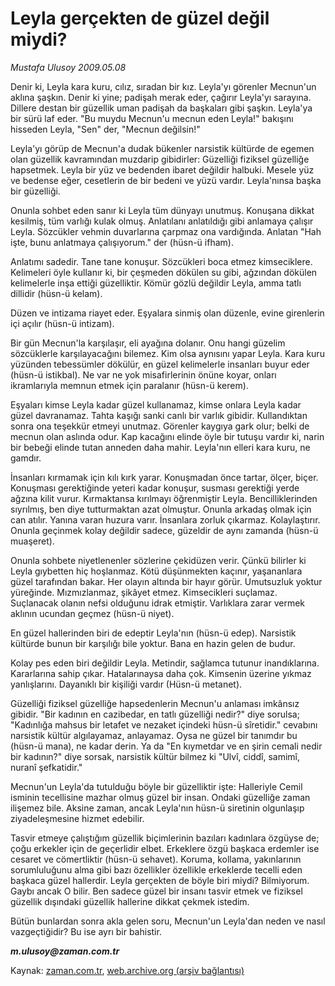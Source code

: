 # Leyla gerçekten de güzel değil miydi?

*Mustafa Ulusoy 2009.05.08*

<tr><td class="metin" colspan="2" style="padding-top: 20px; padding-left: 5px; padding-right: 10px;">Denir ki, Leyla kara kuru, cılız, sıradan bir kız. Leyla'yı görenler Mecnun'un aklına şaşkın. Denir ki yine; padişah merak eder, çağırır Leyla'yı sarayına. Dillere destan bir güzellik uman padişah da başkaları gibi şaşkın. Leyla'ya bir sürü laf eder. "Bu muydu Mecnun'u  mecnun eden Leyla!" bakışını hisseden Leyla, "Sen" der, "Mecnun değilsin!"</td></tr><tr><td class="metin" colspan="2" style="padding-top: 20px; padding-left: 5px; padding-right: 10px;"><p>Leyla'yı görüp de Mecnun'a dudak bükenler narsistik kültürde de egemen olan güzellik kavramından muzdarip gibidirler: Güzelliği fiziksel güzelliğe hapsetmek. Leyla bir yüz ve bedenden ibaret değildir halbuki. Mesele yüz ve bedense eğer, cesetlerin de bir bedeni ve yüzü vardır. Leyla'nınsa başka bir güzelliği. 
<p>Onunla sohbet eden sanır ki Leyla tüm dünyayı unutmuş. Konuşana dikkat kesilmiş, tüm varlığı kulak olmuş. Anlatılanı anlatıldığı gibi anlamaya çalışır Leyla. Sözcükler vehmin duvarlarına çarpmaz ona vardığında. Anlatan "Hah işte, bunu anlatmaya çalışıyorum." der (hüsn-ü ifham).
<p>Anlatımı sadedir. Tane tane konuşur. Sözcükleri boca etmez kimseciklere. Kelimeleri öyle kullanır ki, bir çeşmeden dökülen su gibi, ağzından dökülen kelimelerle inşa ettiği güzelliktir. Kömür gözlü değildir Leyla, amma tatlı dillidir (hüsn-ü kelam).
<p> Düzen ve intizama riayet eder. Eşyalara sinmiş olan düzenle, evine girenlerin içi açılır (hüsn-ü intizam).
<p>Bir gün Mecnun'la karşılaşır, eli ayağına dolanır. Onu hangi güzelim sözcüklerle karşılayacağını bilemez. Kim olsa aynısını yapar Leyla. Kara kuru yüzünden tebessümler dökülür, en güzel kelimelerle insanları buyur eder (hüsn-ü istikbal). Ne var ne yok misafirlerinin önüne koyar, onları ikramlarıyla memnun etmek için paralanır (hüsn-ü kerem).
<p>Eşyaları kimse Leyla kadar güzel kullanamaz, kimse onlara Leyla kadar güzel davranamaz. Tahta kaşığı sanki canlı bir varlık gibidir. Kullandıktan sonra ona teşekkür etmeyi unutmaz. Görenler kaygıya gark olur; belki de mecnun olan aslında odur. Kap kacağını elinde öyle bir tutuşu vardır ki, narin bir bebeği elinde tutan anneden daha mahir. Leyla'nın elleri kara kuru, ne gamdır.
<p>İnsanları kırmamak için kılı kırk yarar. Konuşmadan önce tartar, ölçer, biçer. Konuşması gerektiğinde yeteri kadar konuşur, susması gerektiği yerde ağzına kilit vurur. Kırmaktansa kırılmayı öğrenmiştir Leyla. Bencilliklerinden sıyrılmış, ben diye tutturmaktan azat olmuştur. Onunla arkadaş olmak için can atılır. Yanına varan huzura varır. İnsanlara zorluk çıkarmaz. Kolaylaştırır. Onunla geçinmek kolay değildir sadece, güzeldir de aynı zamanda (hüsn-ü muaşeret).
<p> Onunla sohbete niyetlenenler sözlerine çekidüzen verir. Çünkü bilirler ki Leyla gıybetten hiç hoşlanmaz. Kötü düşünmekten kaçınır, yaşananlara güzel tarafından bakar. Her olayın altında bir hayır görür. Umutsuzluk yoktur yüreğinde. Mızmızlanmaz, şikâyet etmez. Kimsecikleri suçlamaz. Suçlanacak olanın nefsi olduğunu idrak etmiştir. Varlıklara zarar vermek aklının ucundan geçmez (hüsn-ü niyet).
<p>En güzel hallerinden biri de edeptir Leyla'nın (hüsn-ü edep). Narsistik kültürde bunun bir karşılığı bile yoktur. Bana en hazin gelen de budur.
<p>Kolay pes eden biri değildir Leyla. Metindir, sağlamca tutunur inandıklarına. Kararlarına sahip çıkar. Hatalarınaysa daha çok. Kimsenin üzerine yıkmaz yanlışlarını. Dayanıklı bir kişiliği vardır (Hüsn-ü metanet).
<p>Güzelliği fiziksel güzelliğe hapsedenlerin Mecnun'u anlaması imkânsız gibidir. "Bir kadının en cazibedar, en tatlı güzelliği nedir?" diye sorulsa; "Kadınlığa mahsus bir letafet ve nezaket içindeki hüsn-ü sîretidir." cevabını narsistik kültür algılayamaz, anlayamaz. Oysa ne güzel bir tanımdır bu (hüsn-ü mana), ne kadar derin. Ya da "En kıymetdar ve en şirin cemali nedir bir kadının?" diye sorsak, narsistik kültür bilmez ki "Ulvî, ciddî, samimî, nuranî şefkatidir."
<p>Mecnun'un Leyla'da tutulduğu böyle bir güzelliktir işte: Halleriyle Cemil isminin tecellisine mazhar olmuş güzel bir insan. Ondaki güzelliğe zaman ilişemez bile. Aksine zaman, ancak Leyla'nın hüsn-ü siretinin olgunlaşıp ziyadeleşmesine hizmet edebilir.
<p>Tasvir etmeye çalıştığım güzellik biçimlerinin bazıları kadınlara özgüyse de; çoğu erkekler için de geçerlidir elbet. Erkeklere özgü başkaca erdemler ise cesaret ve cömertliktir (hüsn-ü sehavet). Koruma, kollama, yakınlarının sorumluluğunu alma gibi bazı özellikler özellikle erkeklerde tecelli eden başkaca güzel hallerdir. Leyla gerçekten de böyle biri miydi? Bilmiyorum. Gaybı ancak O bilir. Ben sadece güzel bir insanı tasvir etmek ve fiziksel güzellik dışındaki güzellik hallerine dikkat çekmek istedim.
<p>Bütün bunlardan sonra akla gelen soru, Mecnun'un Leyla'dan neden ve nasıl vazgeçtiğidir? Bu ise ayrı bir bahistir.
<p><i><b>m.ulusoy@zaman.com.tr</b></i><br/></p></p></p></p></p></p></p></p></p></p></p></p></p></p></p></td></tr>

Kaynak: [zaman.com.tr](http://zaman.com.tr/yazar.do?yazino=845745), [web.archive.org (arşiv bağlantısı)](http://web.archive.org/web/20090527063938/http://www.zaman.com.tr:80/yazar.do?yazino=845745)
